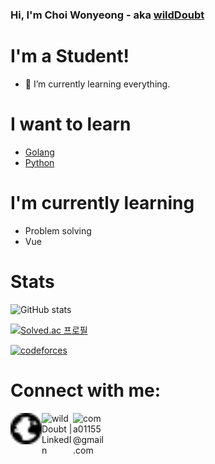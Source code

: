 ### Hi, I'm Choi Wonyeong - aka [wildDoubt][website]
<!--
**wildDoubt/wildDoubt** is a ✨ _special_ ✨ repository because its `README.md` (this file) appears on your GitHub profile.

Here are some ideas to get you started:

- 🔭 I’m currently working on ...
- 🌱 I’m currently learning ...
- 👯 I’m looking to collaborate on ...
- 🤔 I’m looking for help with ...
- 💬 Ask me about ...
- 📫 How to reach me: ...
- 😄 Pronouns: ...
- ⚡ Fun fact: ...
-->
<!--![GitHub stats](https://github-readme-stats.vercel.app/api?username=wildDoubt&show_icons=true&theme=monokai)
![Top Langs](https://github-readme-stats.vercel.app/api/top-langs/?username=wildDoubt&theme=monokai)
-->
# I'm a Student!
- 🌱 I’m currently learning everything.
# I want to learn
- [Golang][go]
- [Python][python]

# I'm currently learning
- Problem solving
- Vue

# Stats
![GitHub stats](https://github-readme-stats.vercel.app/api?username=wildDoubt&show_icons=true&theme=monokai)

[![Solved.ac 프로필](http://mazassumnida.wtf/api/v2/generate_badge?boj=vng598)](https://solved.ac/vng598)

[![codeforces](https://cp-logo.vercel.app/codeforces/wildDoubt)](https://codeforces.com/profile/wildDoubt)

# Connect with me:
  [<img align="left" alt="https://wilddoubt.github.io" width="50px" src="https://raw.githubusercontent.com/iconic/open-iconic/master/svg/globe.svg" />][website]
  [<img align="left" alt="wildDoubt | LinkedIn" width="50px" src="https://cdn.jsdelivr.net/npm/simple-icons@v3/icons/linkedin.svg" />][linkedin]
  [<img align="left" alt="coma01155@gmail.com" width="50px" src="https://cdn.jsdelivr.net/npm/simple-icons@3.13.0/icons/gmail.svg"/>][mail]

[go]: https://golang.org/
[python]: https://www.python.org/
[website]: https://wilddoubt.github.io/
[linkedin]: https://www.linkedin.com/in/wonyeong-choi-3a4543124/
[mail]: mailto:coma01155@gmail.com
[codeforce_handle]: https://codeforces.com/profile/wildDoubt
